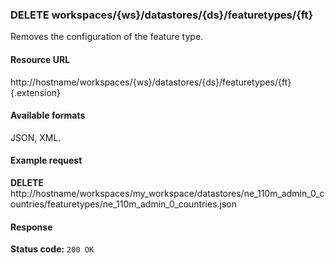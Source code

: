 ### DELETE workspaces/{ws}/datastores/{ds}/featuretypes/{ft}

Removes the configuration of the feature type.

#### Resource URL

http://hostname/workspaces/{ws}/datastores/{ds}/featuretypes/{ft}{.extension}

#### Available formats

JSON, XML.

#### Example request

**DELETE** http://hostname/workspaces/my_workspace/datastores/ne_110m_admin_0_countries/featuretypes/ne_110m_admin_0_countries.json

#### Response

**Status code:** `200 OK`
